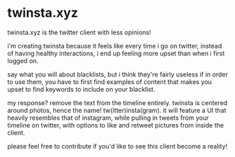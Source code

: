 # twinsta.xyz

twinsta.xyz is the twitter client with less opinions!

i'm creating twinsta because it feels like every time i go on twitter, instead of having healthy interactions, i end up feeling more upset than when i first logged on.

say what you will about blacklists, but i think they're fairly useless if in order to use them, you have to first find examples of content that makes you upset to find keywords to include on your blacklist.

my response? remove the text from the timeline entirely. twinsta is centered around photos, hence the name! tw(itter)insta(gram). it will feature a UI that heavily resembles that of instagram, while pulling in tweets from your timeline on twitter, with options to like and retweet pictures from inside the client.

please feel free to contribute if you'd like to see this client become a reality!
